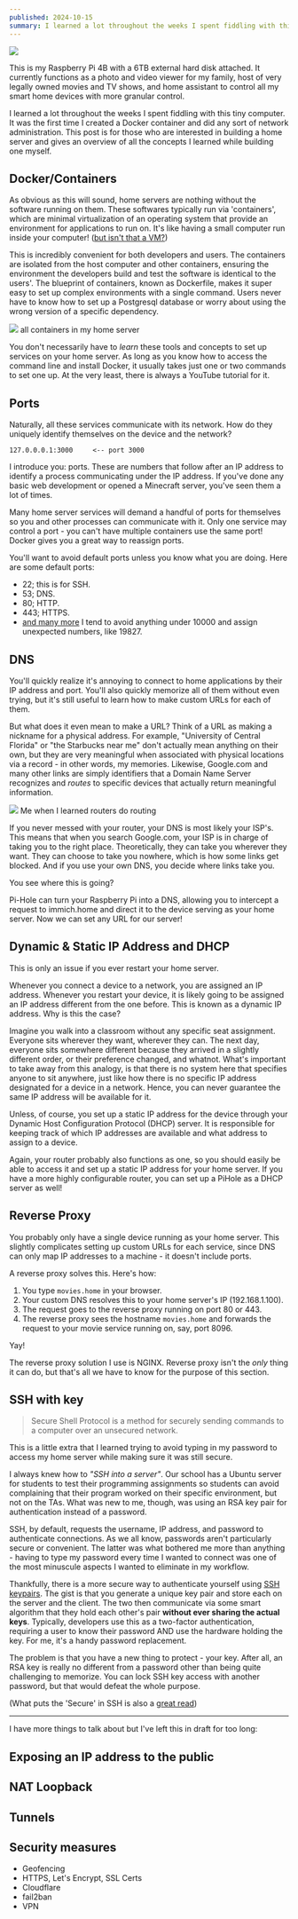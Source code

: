 ```yaml
---
published: 2024-10-15
summary: I learned a lot throughout the weeks I spent fiddling with this tiny computer. It was the first time I created a Docker container and did any sort of network administration. This post is for those who are interested in building a home server and gives an overview of all the concepts I learned while building one myself.
---
```


![](../../assets/blogs/my-home-server.png)

This is my Raspberry Pi 4B with a 6TB external hard disk attached. It currently functions as a photo and video viewer for my family, host of very legally owned movies and TV shows, and home assistant to control all my smart home devices with more granular control.

I learned a lot throughout the weeks I spent fiddling with this tiny computer. It was the first time I created a Docker container and did any sort of network administration. This post is for those who are interested in building a home server and gives an overview of all the concepts I learned while building one myself.
## Docker/Containers

As obvious as this will sound, home servers are nothing without the software running on them. These softwares typically run via 'containers', which are minimal virtualization of an operating system that provide an environment for applications to run on. It's like having a small computer run inside your computer! ([but isn't that a VM?](https://www.atlassian.com/microservices/cloud-computing/containers-vs-vms))

This is incredibly convenient for both developers and users. The containers are isolated from the host computer and other containers, ensuring the environment the developers build and test the software is identical to the users'. The blueprint of containers, known as Dockerfile, makes it super easy to set up complex environments with a single command. Users never have to know how to set up a Postgresql database or worry about using the wrong version of a specific dependency.

![](../../assets/blogs/containers.png)
all containers in my home server

You don't necessarily have to *learn* these tools and concepts to set up services on your home server. As long as you know how to access the command line and install Docker, it usually takes just one or two commands to set one up. At the very least, there is always a YouTube tutorial for it.
## Ports

Naturally, all these services communicate with its network. How do they uniquely identify themselves on the device and the network?

```
127.0.0.0.1:3000     <-- port 3000
```

I introduce you: ports. These are numbers that follow after an IP address to identify a process communicating under the IP address. If you've done any basic web development or opened a Minecraft server, you've seen them a lot of times.

Many home server services will demand a handful of ports for themselves so you and other processes can communicate with it. Only one service may control a port - you can't have multiple containers use the same port! Docker gives you a great way to reassign ports.

You'll want to avoid default ports unless you know what you are doing. Here are some default ports:
- 22; this is for SSH.
- 53; DNS.
- 80; HTTP.
- 443; HTTPS.
- [and many more](https://en.wikipedia.org/wiki/List_of_TCP_and_UDP_port_numbers)
I tend to avoid anything under 10000 and assign unexpected numbers, like 19827.

## DNS

You'll quickly realize it's annoying to connect to home applications by their IP address and port. You'll also quickly memorize all of them without even trying, but it's still useful to learn how to make custom URLs for each of them.

But what does it even mean to make a URL? Think of a URL as making a nickname for a physical address. For example, "University of Central Florida" or "the Starbucks near me" don't actually mean anything on their own, but they are very meaningful when associated with physical locations via a record - in other words, my memories. Likewise, Google.com and many other links are simply identifiers that a Domain Name Server recognizes and *routes* to specific devices that actually return meaningful information.

![](../../assets/blogs/shocked-img.png)
Me when I learned routers do routing

If you never messed with your router, your DNS is most likely your ISP's. This means that when you search Google.com, your ISP is in charge of taking you to the right place. Theoretically, they can take you wherever they want. They can choose to take you nowhere, which is how some links get blocked. And if you use your own DNS, you decide where links take you.

You see where this is going?

Pi-Hole can turn your Raspberry Pi into a DNS, allowing you to intercept a request to immich.home and direct it to the device serving as your home server. Now we can set any URL for our server!

## Dynamic & Static IP Address and DHCP

This is only an issue if you ever restart your home server.

Whenever you connect a device to a network, you are assigned an IP address. Whenever you restart your device, it is likely going to be assigned an IP address different from the one before. This is known as a dynamic IP address. Why is this the case?

Imagine you walk into a classroom without any specific seat assignment. Everyone sits wherever they want, wherever they can. The next day, everyone sits somewhere different because they arrived in a slightly different order, or their preference changed, and whatnot. What's important to take away from this analogy, is that there is no system here that specifies anyone to sit anywhere, just like how there is no specific IP address designated for a device in a network. Hence, you can never guarantee the same IP address will be available for it.

Unless, of course, you set up a static IP address for the device through your Dynamic Host Configuration Protocol (DHCP) server. It is responsible for keeping track of which IP addresses are available and what address to assign to a device.

Again, your router probably also functions as one, so you should easily be able to access it and set up a static IP address for your home server. If you have a more highly configurable router, you can set up a PiHole as a DHCP server as well!

## Reverse Proxy

You probably only have a single device running as your home server. This slightly complicates setting up custom URLs for each service, since DNS can only map IP addresses to a machine - it doesn't include ports.

A reverse proxy solves this. Here's how:

1. You type `movies.home` in your browser.
2. Your custom DNS resolves this to your home server's IP (192.168.1.100).
3. The request goes to the reverse proxy running on port 80 or 443.
4. The reverse proxy sees the hostname `movies.home` and forwards the request to your movie service running on, say, port 8096.

Yay!

The reverse proxy solution I use is NGINX. Reverse proxy isn't the *only* thing it can do, but that's all we have to know for the purpose of this section.

## SSH with key

> Secure Shell Protocol is a method for securely sending commands to a computer over an unsecured network.

This is a little extra that I learned trying to avoid typing in my password to access my home server while making sure it was still secure.

I always knew how to _"SSH into a server"_. Our school has a Ubuntu server for students to test their programming assignments so students can avoid complaining that their program worked on their specific environment, but not on the TAs. What was new to me, though, was using an RSA key pair for authentication instead of a password.

SSH, by default, requests the username, IP address, and password to authenticate connections. As we all know, passwords aren't particularly secure or convenient. The latter was what bothered me more than anything - having to type my password every time I wanted to connect was one of the most minuscule aspects I wanted to eliminate in my workflow.

Thankfully, there is a more secure way to authenticate yourself using [SSH keypairs](https://www.digitalocean.com/community/tutorials/understanding-the-ssh-encryption-and-connection-process#authenticating-the-user-s-access-to-the-server). The gist is that you generate a unique key pair and store each on the server and the client. The two then communicate via some smart algorithm that they hold each other's pair **without ever sharing the actual keys**. Typically, developers use this as a two-factor authentication, requiring a user to know their password AND use the hardware holding the key. For me, it's a handy password replacement.

The problem is that you have a new thing to protect - your key. After all, an RSA key is really no different from a password other than being quite challenging to memorize. You can lock SSH key access with another password, but that would defeat the whole purpose.

(What puts the 'Secure' in SSH is also a [great read](https://www.digitalocean.com/community/tutorials/understanding-the-ssh-encryption-and-connection-process))

---
I have more things to talk about but I've left this in draft for too long:
## Exposing an IP address to the public
## NAT Loopback
## Tunnels
## Security measures
- Geofencing
- HTTPS, Let's Encrypt, SSL Certs
- Cloudflare
- fail2ban
- VPN